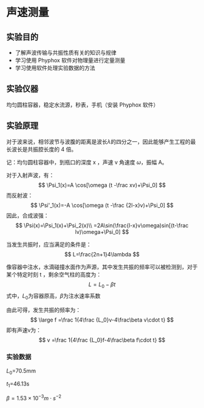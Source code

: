 

# 声速测量

## 实验目的

- 了解声波传输与共振性质有关的知识与规律
- 学习使用 Phyphox 软件对物理量进行定量测量
- 学习使用软件处理实验数据的方法

## 实验仪器

均匀圆柱容器，稳定水流源，秒表，手机（安装 Phyphox 软件）

## 实验原理

对于波来说，相邻波节与波腹的距离是波长$\lambda$的四分之一，因此能够产生工程的最长波长是共振腔长度的 4 倍。

记：均匀圆柱容器中，到瓶口的深度 x ，声速 v 角速度 $\omega$，振幅 A。

对于入射声波，有：
$$
\Psi_1(x)=A \cos[\omega (t -\frac xv)+\Psi_0]
$$
而反射波：
$$
\Psi'_1(x)=-A \cos[\omega (t -\frac {2l-x}v)+\Psi_0]
$$
因此，合成波强：
$$
\Psi(x)=\Psi_1(x)+\Psi_2(x)\\
=2A\sin(\frac{l-x}v\omega)sin[(t-\frac lv)\omega+\Psi_0]
$$


当发生共振时，应当满足的条件是：
$$
L=\frac{2n+1}4\lambda
$$


像容器中注水，水滴碰撞水面作为声源，其中发生共振的频率可以被检测到，对于某个特定时刻 t ，剩余空气柱的高度为：
$$
L=L_0-\beta t
$$
式中，$L_0$为容器原高，$\beta$为注水速率系数

由此可得，发生共振的频率为：
$$
\large f =\frac 1{4\frac {L_0}v-4\frac\beta v\cdot t}
$$
即有声速v为：
$$
v =\frac 1{4\frac {L_0}f-4\frac\beta f\cdot t}
$$


### 实验数据

$L_0$=70.5mm

$t_1$=46.13s

$\beta=1.53\times10^{-3}m \cdot s^{-2}$